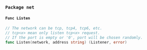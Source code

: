 ### `Package net`

#### `Func Listen`

```go
// The network can be tcp, tcp4, tcp6, etc.
// tcp<x> mean only listen tcp<x> request.
// If the port is empty or '0', port will be chosen randomly.
func Listen(network, address string) (Listener, error)
```

